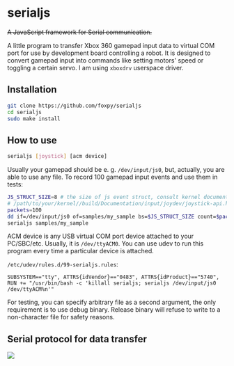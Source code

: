# serialjs

~~A JavaScript framework for Serial communication.~~

A little program to transfer Xbox 360 gamepad input data to virtual
COM port for use by development board controlling a robot. It is designed
to convert gamepad input into commands like setting motors' speed or toggling
a certain servo. I am using `xboxdrv` userspace driver.

## Installation

```bash
git clone https://github.com/foxpy/serialjs
cd serialjs
sudo make install
```

## How to use

```bash
serialjs [joystick] [acm device]
```

Usually your gamepad should be e. g. `/dev/input/js0`, but, actually, you are
able to use any file. To record 100 gamepad input events and use them in tests:

```bash
JS_STRUCT_SIZE=8 # the size of js event struct, consult kernel documentation:
# /path/to/your/kernel//build/Documentation/input/joydev/joystick-api.html
packets=100
dd if=/dev/input/js0 of=samples/my_sample bs=$JS_STRUCT_SIZE count=$packets status=progress
serialjs samples/my_sample
```

ACM device is any USB virtual COM port device attached to your PC/SBC/etc.
Usually, it is `/dev/ttyACM0`. You can use udev to run this program every time
a particular device is attached.

`/etc/udev/rules.d/99-serialjs.rules`:
```
SUBSYSTEM=="tty", ATTRS{idVendor}=="0483", ATTRS{idProduct}=="5740", RUN += "/usr/bin/bash -c 'killall serialjs; serialjs /dev/input/js0 /dev/ttyACM%n'"
```

For testing, you can specify arbitrary file as a second argument, the only
requirement is to use debug binary. Release binary will refuse to write to a
non-character file for safety reasons.

## Serial protocol for data transfer

<img src="https://raw.github.com/foxpy/serialjs/master/commands.svg?sanitize=true">

